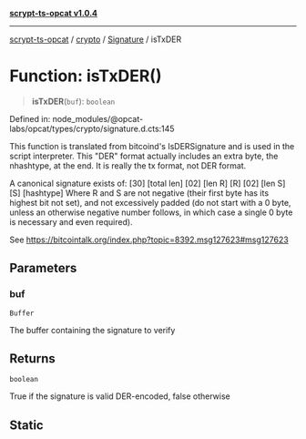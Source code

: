 [**scrypt-ts-opcat v1.0.4**](../../../../../README.md)

***

[scrypt-ts-opcat](../../../../../README.md) / [crypto](../../../README.md) / [Signature](../README.md) / isTxDER

# Function: isTxDER()

> **isTxDER**(`buf`): `boolean`

Defined in: node\_modules/@opcat-labs/opcat/types/crypto/signature.d.cts:145

This function is translated from bitcoind's IsDERSignature and is used in
the script interpreter.  This "DER" format actually includes an extra byte,
the nhashtype, at the end. It is really the tx format, not DER format.

A canonical signature exists of: [30] [total len] [02] [len R] [R] [02] [len S] [S] [hashtype]
Where R and S are not negative (their first byte has its highest bit not set), and not
excessively padded (do not start with a 0 byte, unless an otherwise negative number follows,
in which case a single 0 byte is necessary and even required).

See https://bitcointalk.org/index.php?topic=8392.msg127623#msg127623

## Parameters

### buf

`Buffer`

The buffer containing the signature to verify

## Returns

`boolean`

True if the signature is valid DER-encoded, false otherwise

## Static

